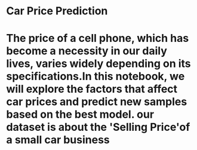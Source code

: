 # Car Price Prediction 
# The price of a cell phone, which has become a necessity in our daily lives, varies widely depending on its specifications.In this notebook, we will explore the factors that affect car prices and predict new samples based on the best model. our dataset is about the 'Selling Price'of a small car business

